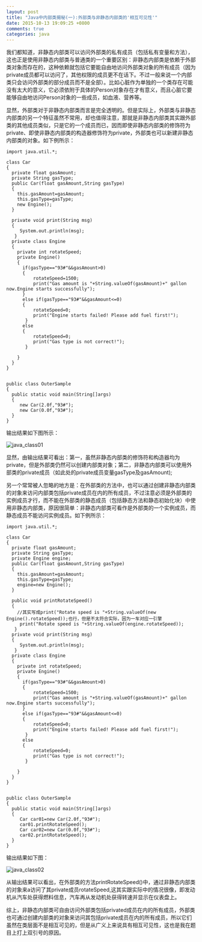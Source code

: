 ```yaml
---
layout: post
title: "Java中内部类揭秘(一):外部类与非静态内部类的'相互可见性'"
date: 2015-10-13 19:09:25 +0800
comments: true
categories: java
---
```

我们都知道，非静态内部类可以访问外部类的私有成员（包括私有变量和方法），这也正是使用非静态内部类与普通类的一个重要区别：非静态内部类是依赖于外部类对象而存在的，这种依赖就包括它要能自由地访问外部类对象的所有成员（因为private成员都可以访问了，其他权限的成员更不在话下。不过一般来说一个内部类只会访问外部类的部分成员而不是全部）。比如<!--more-->心脏作为单独的一个类存在可能没有太大的意义，它必须依附于具体的Person对象存在才有意义，而且心脏它要能够自由地访问Person对象的一些成员，如血液、营养等。  

显然，外部类对于非静态内部类而言是完全透明的。但是实际上，外部类与非静态内部类的另一个特征虽然不常用，却也值得注意，那就是非静态内部类其实跟外部类的其他成员类似，只是它的一个成员而已，因而即使非静态内部类的修饰符为private、即使非静态内部类的构造器修饰符为private，外部类也可以新建非静态内部类的对象。如下例所示：  

	import java.util.*;

	class Car
	{
	  private float gasAmount;
	  private String gasType;
	  public Car(float gasAmount,String gasType)
	  {
	    this.gasAmount=gasAmount;
	    this.gasType=gasType;
	    new Engine();
	  }

	  private void print(String msg)
	  {
	     System.out.println(msg);
	   }
	  private class Engine
	  {
	    private int rotateSpeed;
	    private Engine()
	    {
	      if(gasType=="93#"&&gasAmount>0)
	      {
	          rotateSpeed=1500;
	          print("Gas amount is "+String.valueOf(gasAmount)+" gallon now.Engine starts successfully");
	      }
	      else if(gasType=="93#"&&gasAmount<=0)
	      {
	          rotateSpeed=0;
	          print("Engine starts failed! Please add fuel first!");
	       }
	      else
	      {
	          rotateSpeed=0;
	          print("Gas type is not correct!");
	       }
	      
	    }
	  }
	}


	public class OuterSample
	{
	  public static void main(String[]args)
	  {
	     new Car(2.0f,"93#");
	     new Car(0.0f,"93#");
	  }
	}

输出结果如下图所示：  

![java_class01](http://7xn1yt.com1.z0.glb.clouddn.com/java_class01.png)

显然，由输出结果可看出：第一，虽然非静态内部类的修饰符和构造器均为private，但是外部类仍然可以创建内部类对象；第二，非静态内部类可以使用外部类的private成员（如此处的private成员变量gasType及gasAmount);  

另一个常常被人忽略的地方是：在外部类的方法中，也可以通过创建非静态内部类的对象来访问内部类包括private成员在内的所有成员，不过注意必须是外部类的实例成员才行，而不能在外部类的静态成员（包括静态方法和静态初始化块）中使用非静态内部类，原因很简单：非静态内部类可看作是外部类的一个实例成员，而静态成员不能访问实例成员。如下例所示：  

	import java.util.*;

	class Car
	{
	  private float gasAmount;
	  private String gasType;
	  private Engine engine;
	  public Car(float gasAmount,String gasType)
	  {
	    this.gasAmount=gasAmount;
	    this.gasType=gasType;
	    engine=new Engine();
	  }

	  public void printRotateSpeed()
	  {
	    //其实写成print("Rotate speed is "+String.valueOf(new Engine().rotateSpeed));也行，但是不太符合实际，因为一车对应一引擎
	     print("Rotate speed is "+String.valueOf(engine.rotateSpeed));
	   }
	  private void print(String msg)
	  {
	     System.out.println(msg);
	   }
	  private class Engine
	  {
	    private int rotateSpeed;
	    private Engine()
	    {
	      if(gasType=="93#"&&gasAmount>0)
	      {
	          rotateSpeed=1500;
	          print("Gas amount is "+String.valueOf(gasAmount)+" gallon now.Engine starts successfully");
	      }
	      else if(gasType=="93#"&&gasAmount<=0)
	      {
	          rotateSpeed=0;
	          print("Engine starts failed! Please add fuel first!");
	       }
	      else
	      {
	          rotateSpeed=0;
	          print("Gas type is not correct!");
	       }
	      
	    }
	  }
	}


	public class OuterSample
	{
	  public static void main(String[]args)
	  {
	     Car car01=new Car(2.0f,"93#");
	     car01.printRotateSpeed();
	     Car car02=new Car(0.0f,"93#");
	     car02.printRotateSpeed();
	  }
	}

输出结果如下图：  

![java_class02](http://7xn1yt.com1.z0.glb.clouddn.com/java_class02.png)

从输出结果可以看出，在外部类的方法printRotateSpeed()中，通过非静态内部类的对象来a访问了其private成员rotateSpeed,这其实跟实际中的情况很像，即发动机从汽车处获得燃料信息，汽车再从发动机处获得转速并显示在仪表盘上。  

综上，非静态内部类可自由访问外部类包括privated成员在内的所有成员，外部类也可通过创建内部类的对象来访问其包括private成员在内的所有成员，所以它们虽然在类层面不是相互可见的，但是从广义上来说具有相互可见性，这也是我在题目上打上双引号的原因。  


